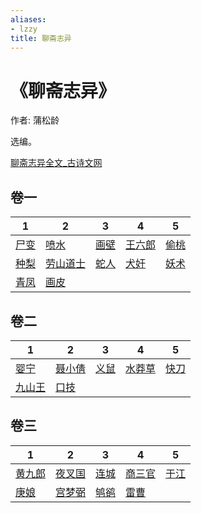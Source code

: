 ```yaml
---
aliases:
- lzzy
title: 聊斋志异
---
```


# 《聊斋志异》

作者: 蒲松龄

选编。

[聊斋志异全文_古诗文网](https://so.gushiwen.cn/guwen/book_46653FD803893E4FCE89C4045D80294E.aspx)

## 卷一

| 1        | 2            | 3        | 4          | 5        |
| -------- | ------------ | -------- | ---------- | -------- |
| [尸变](尸变.md) | [喷水](喷水.md)     | [画壁](画壁.md) | [王六郎](王六郎.md) | [偷桃](偷桃.md) |
| [种梨](种梨.md) | [劳山道士](劳山道士.md) | [蛇人](蛇人.md) | [犬奸](犬奸.md)   | [妖术](妖术.md) |
| [青凤](青凤.md) | [画皮](画皮.md)     |          |            |          |

## 卷二

| 1          | 2          | 3        | 4          | 5        |
| ---------- | ---------- | -------- | ---------- | -------- |
| [婴宁](婴宁.md)   | [聂小倩](聂小倩.md) | [义鼠](义鼠.md) | [水莽草](水莽草.md) | [快刀](快刀.md) |
| [九山王](九山王.md) | [口技](口技.md)   |          |            |          |

## 卷三

| 1          | 2          | 3        | 4          | 5        |
| ---------- | ---------- | -------- | ---------- | -------- |
| [黄九郎](黄九郎.md) | [夜叉国](夜叉国.md) | [连城](连城.md) | [商三官](商三官.md) | [于江](于江.md) |
| [庚娘](庚娘.md)   | [宫梦弼](宫梦弼.md) | [鸲鹆](鸲鹆.md) | [雷曹](雷曹.md)   |          |